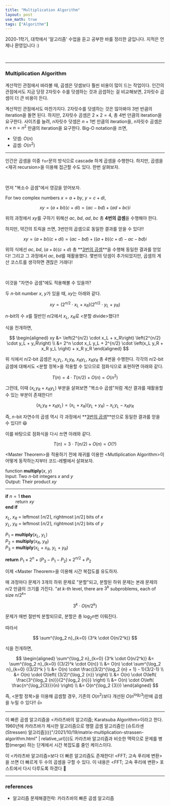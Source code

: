 ```yaml
---
title: "Multiplication Algorithm"
layout: post
use_math: true
tags: ["Algorithm"]
---
```



2020-1학기, 대학에서 '알고리즘' 수업을 듣고 공부한 바를 정리한 글입니다. 지적은 언제나 환영입니다 :)

<br/>
<hr/>

### Multiplication Algorithm

계산적인 관점에서 바라볼 때, 곱셈은 덧셈보다 훨씬 비용이 많이 드는 작업이다. 인간의 관점에서도 지금 당장 $2$자릿수 수를 덧셈하는 것과 곰셉하는 걸 비교해보면, $2$자릿수 곱셈이 더 큰 비용이 든다.

계산적인 관점에서도 마찬가지다. $2$자릿수를 덧셈하는 것은 많아봐야 $3$번 반큼의 iteration을 돌면 된다. 하지만, $2$자릿수 곰셈은 $2 \times 2=4$, 총 4번 만큼의 iteration을 요구한다. 사이즈를 늘려, $n$자릿수 덧셈은 $n+1$번 만큼의 iteration을, $n$자릿수 곰셈은 $n \times n=n^2$ 만큼의 iteration을 요구한다. Big-O notation을 쓰면,

- 덧셈: $O(n)$
- 곱셈: $O(n^2)$

<hr/>

인간은 곱셈을 이중 `for`문의 방식으로 cascade 하게 곱셈을 수행한다. 하지만, 곱셈을 \<재귀 recursion\>을 이용해 접근할 수도 있다. 한번 살펴보자.

<br/>

먼저 "복소수 곱셈"에서 영감을 얻어보자.

For two complex numbers $x=a+by$, $y=c+di$,

$$
xy = (a+bi)(c+di) = (ac - bd) + (ad + bc)i
$$

위의 과정에서 $xy$를 구하기 위해선 $ac$, $bd$, $ad$, $bc$ 총 **4번의 곱셈**을 수행해야 한다.

하지만, 약간의 트릭을 쓰면, 3번만의 곱셈으로 동일한 결과를 얻을 수 있다!!

$$
xy = (a+bi)(c+di) = (ac-bd) + \left( (a+b)(c+d) - ac - bd \right) i
$$

위의 식에선 $ac$, $bd$, $(a+b)(c+d)$ 총 **<u>3번의 곱셈</u>**을 수행해 동일한 결과를 얻었다! 그리고 그 과정에서 $ac$, $bd$를 재활용했다. 몇번의 덧셈이 추가되었지만, 곱셈의 계산 코스트를 생각하면 괜찮은 거래다!

<br/>

이것을 "자연수 곱셈"에도 적용해볼 수 있을까?

두 $n$-bit number $x$, $y$가 있을 때, $xy$는 아래와 같다.

$$
xy = \left(2^{n/2} \cdot x_L + x_R\right) \left(2^{n/2} \cdot y_L + y_R\right)
$$

$n$-bit의 수 $x$를 절반인 $n/2$에서 $x_L$, $x_R$로 \<분할 divide\>했다!!

식을 전개하면,

$$
\begin{aligned}
xy &= \left(2^{n/2} \cdot x_L + x_R\right) \left(2^{n/2} \cdot y_L + y_R\right) \\
&= 2^n \cdot x_L y_L + 2^{n/2} \cdot \left(x_L y_R + x_R y_L \right) + x_R y_R
\end{aligned}
$$

위 식에서 $n/2$-bit 곱셈은 $x_L y_L$, $x_L y_R$, $x_R y_L$, $x_R y_R$ 총 4번을 수행한다. 각각의 $n/2$-bit 곱셈에 대해서도 \<분할 정복\>을 적용할 수 있으므로 점화식으로 표현하면 아래와 같다.

$$
T(n) = 4 \cdot T(n/2) + O(n) = O(n^2)
$$

그런데, 이때 $\left(x_L y_R + x_R y_L \right)$ 부분을 살펴보면 "복소수 곱셈"처럼 계산 결과를 재활용할 수 있는 부분이 존재한다!!

$$
\left(x_L y_R + x_R y_L \right) = (x_L + x_R)(y_L + y_R) - x_L y_L - x_R y_R
$$

즉, $n$-bit 자연수의 곱셈 역시 각 과정에서 **<u>3번의 곱셈</u>**만으로 동일한 결과를 얻을 수 있다!! 😆

이를 바탕으로 점화식을 다시 쓰면 아래와 같다.

$$
T(n) = 3 \cdot T(n/2) + O(n) = O(?)
$$

\<Master Theorem\>을 적용하기 전에 재귀를 이용한 \<Mutliplication Algorithm\>이 어떻게 동작하는지부터 코드-레벨에서 살펴보자.

<div class="math-statement" markdown="1">

function **multiply**($x$, $y$)<br/>
Input: Two $n$-bit integers $x$ and $y$<br/>
Output: Their product $xy$

<hr/>

**if** $n=1$ **then**<br/>
&emsp;&emsp; return $xy$<br/>
**end if**

$x_L$, $x_R$ = leftmost $\lceil n/2 \rceil$, rightmost $\lfloor n/2 \rfloor$ bits of $x$<br/>
$y_L$, $y_R$ = leftmost $\lceil n/2 \rceil$, rightmost $\lfloor n/2 \rfloor$ bits of $y$<br/>

$P_1$ = **multiply**($x_L$, $y_L$)<br/>
$P_2$ = **multiply**($x_R$, $y_R$)<br/>
$P_3$ = **multiply**($x_L + x_R$, $y_L + y_R$)

**return** $P_1 \times 2^n + \left(P_3 - P_1 - P_2\right) \times 2^{n/2} + P_2$

</div>

이제 \<Master Theorem\>을 이용해 시간 복잡도를 유도하자.

매 과정마다 문제가 $3$개의 하위 문제로 "분할"되고, 분할된 하위 문제는 본래 문제의 $n/2$ 만큼의 크기를 가진다. "at $k$-th level, there are $3^k$ subproblems, each of size $n/2^k$"

$$
3^k \cdot O(n/2^k)
$$

문제가 매번 절반씩 분할되므로, 분할은 총 $\log_2 n$번 이뤄진다.

따라서

$$
\sum^{\log_2 n}_{k=0} {3^k \cdot O(n/2^k)}
$$

식을 전개하면,

$$
\begin{aligned}
\sum^{\log_2 n}_{k=0} {3^k \cdot O(n/2^k)} &= \sum^{\log_2 n}_{k=0} {(3/2)^k \cdot O(n)} \\
&= O(n) \cdot \sum^{\log_2 n}_{k=0} {(3/2)^k } \\
&= O(n) \cdot \frac{(3/2)^{\log_2 {n} + 1} - 1}{3/2-1} \\
&= O(n) \cdot O\left( (3/2)^{\log_2 {n}} \right) \\ 
&= O(n) \cdot O\left( \frac{3^{\log_2 {n}}}{2^{\log_2 {n}}} \right) \\
&= O(n) \cdot O\left( \frac{n^{\log_2{3}}}{n} \right) \\
&= O(n^{\log_2 {3}})
\end{aligned}
$$

즉, \<분할 정복\>을 이용해 곱셈할 경우, 기존의 $O(n^2)$보다 개선된 $O(n^{\log_2{3}})$만에 곱셈을 누릴 수 있다!! 👍

<hr/>

이 빠른 곱셈 알고리즘을 \<카라츠바의 알고리즘; Karatsuba Algorithm\>이라고 한다. 1960년에 카라츠바가 제시한 알고리즘으로 행렬 곱셈 알고리즘인 [슈트라센(Stressen) 알고리즘]({{"/2021/10/19/matrix-multiplication-strassen-algorithm.html" | relative_url}})도 카라츠바 알고리즘과 비슷한 맥락으로 문제를 병합(merge) 하는 단계에서 시간 복잡도를 줄인 케이스이다.

이 \<카라츠바 알고리즘\>보다 더 빠른 알고리즘도 존재한다! \<FFT; 고속 푸리에 변환\>을 쓰면 더 빠르게 두 수의 곱셈을 구할 수 있다. 이 내용은 \<FFT; 고속 푸리에 변환\> 포스트에서 다시 다루도록 하겠다 🙌

<hr/>

### references

- 알고리즘 문제해결전략: 카라츠바의 빠른 곱셈 알고리즘
